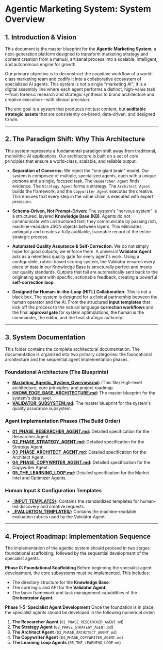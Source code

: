 # Agentic Marketing System: System Overview

## 1. Introduction & Vision

This document is the master blueprint for the **Agentic Marketing System**, a next-generation platform designed to transform marketing strategy and content creation from a manual, artisanal process into a scalable, intelligent, and autonomous engine for growth.

Our primary objective is to deconstruct the cognitive workflow of a world-class marketing team and codify it into a collaborative ecosystem of specialized AI agents. This system is not a single "marketing AI"; it is a digital assembly line where each agent performs a distinct, high-value task—from forensic research and strategic synthesis to brand architecture and creative execution—with clinical precision.

The end goal is a system that produces not just content, but **auditable strategic assets** that are consistently on-brand, data-driven, and designed to win.

---

## 2. The Paradigm Shift: Why This Architecture

This system represents a fundamental paradigm shift away from traditional, monolithic AI applications. Our architecture is built on a set of core principles that ensure a world-class, scalable, and reliable output.

*   **Separation of Concerns:** We reject the "one giant brain" model. Our system is composed of multiple, specialized agents, each with a unique persona and a single, focused task. The `Researcher Agent` finds evidence. The `Strategy Agent` forms a strategy. The `Architect Agent` builds the framework, and the `Copywriter Agent` executes the creative. This ensures that every step in the value chain is executed with expert precision.

*   **Schema-Driven, Not Prompt-Driven:** The system's "nervous system" is a structured, layered **Knowledge Base (KB)**. Agents do not communicate with unstructured text; they communicate by passing rich, machine-readable JSON objects between layers. This eliminates ambiguity and creates a fully auditable, traceable record of the entire strategic process.

*   **Automated Quality Assurance & Self-Correction:** We do not simply hope for good outputs; we enforce them. A universal **Validator Agent** acts as a relentless quality gate for every agent's work. Using a configurable, rubric-based scoring system, the Validator ensures every piece of data in our Knowledge Base is structurally perfect and meets our quality standards. Outputs that fail are automatically sent back to the originating agent with specific, actionable feedback, creating a powerful **self-correction loop**.

*   **Designed for Human-in-the-Loop (HITL) Collaboration:** This is not a black box. The system is designed for a clinical partnership between the human operator and the AI. From the structured **input templates** that kick off the process to the natural language **correction workflows** and the final **approval gate** for system optimizations, the human is the commander, the editor, and the final strategic authority.

---

## 3. System Documentation

This folder contains the complete architectural documentation. The documentation is organized into two primary categories: the foundational architecture and the sequential agent implementation phases.

### Foundational Architecture (The Blueprints)
*   **[Marketing_Agentic_System_Overview.md](./Marketing_Agentic_System_Overview.md):** (This file) High-level architecture, core principles, and project roadmap.
*   **[KNOWLEDGE_BASE_ARCHITECTURE.md](./KNOWLEDGE_BASE_ARCHITECTURE.md):** The master blueprint for the system's data layer.
*   **[VALIDATOR_SUBSYSTEM.md](./VALIDATOR_SUBSYSTEM.md):** The master blueprint for the system's quality assurance subsystem.

### Agent Implementation Phases (The Build Order)
*   **[01_PHASE_RESEARCHER_AGENT.md](./01_PHASE_RESEARCHER_AGENT.md):** Detailed specification for the Researcher Agent.
*   **[02_PHASE_STRATEGY_AGENT.md](./02_PHASE_STRATEGY_AGENT.md):** Detailed specification for the Strategy Agent.
*   **[03_PHASE_ARCHITECT_AGENT.md](./03_PHASE_ARCHITECT_AGENT.md):** Detailed specification for the Architect Agent.
*   **[04_PHASE_COPYWRITER_AGENT.md](./04_PHASE_COPYWRITER_AGENT.md):** Detailed specification for the Copywriter Agent.
*   **[05_THE_LEARNING_LOOP.md](./05_THE_LEARNING_LOOP.md):** Detailed specification for the Market Intel and Optimizer Agents.

### Human Input & Configuration Templates
*   **[_INPUT_TEMPLATES/](./_INPUT_TEMPLATES/):** Contains the standardized templates for human-led discovery and creative requests.
*   **[_EVALUATION_TEMPLATES/](./_EVALUATION_TEMPLATES/):** Contains the machine-readable evaluation rubrics used by the Validator Agent.

---

## 4. Project Roadmap: Implementation Sequence

The implementation of the agentic system should proceed in two stages: foundational scaffolding, followed by the sequential development of the specialist agents.

**Phase 0: Foundational Scaffolding**
Before beginning the specialist agent development, the core subsystems must be implemented. This includes:
*   The directory structure for the **Knowledge Base**.
*   The core logic and API for the **Validator Agent**.
*   The basic framework and task management capabilities of the **Orchestrator Agent**.

**Phase 1-5: Specialist Agent Development**
Once the foundation is in place, the specialist agents should be developed in the following numerical order:
1.  **The Researcher Agent** (`01_PHASE_RESEARCHER_AGENT.md`)
2.  **The Strategy Agent** (`02_PHASE_STRATEGY_AGENT.md`)
3.  **The Architect Agent** (`03_PHASE_ARCHITECT_AGENT.md`)
4.  **The Copywriter Agent** (`04_PHASE_COPYWRITER_AGENT.md`)
5.  **The Learning Loop Agents** (`05_THE_LEARNING_LOOP.md`)
